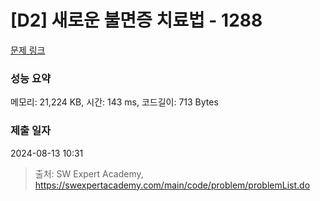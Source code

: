 # [D2] 새로운 불면증 치료법 - 1288 

[문제 링크](https://swexpertacademy.com/main/code/problem/problemDetail.do?contestProbId=AV18_yw6I9MCFAZN) 

### 성능 요약

메모리: 21,224 KB, 시간: 143 ms, 코드길이: 713 Bytes

### 제출 일자

2024-08-13 10:31



> 출처: SW Expert Academy, https://swexpertacademy.com/main/code/problem/problemList.do